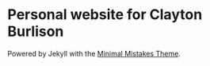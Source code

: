 Personal website for Clayton Burlison
===

Powered by Jekyll with the [Minimal Mistakes Theme](http://mademistakes.com/minimal-mistakes/).